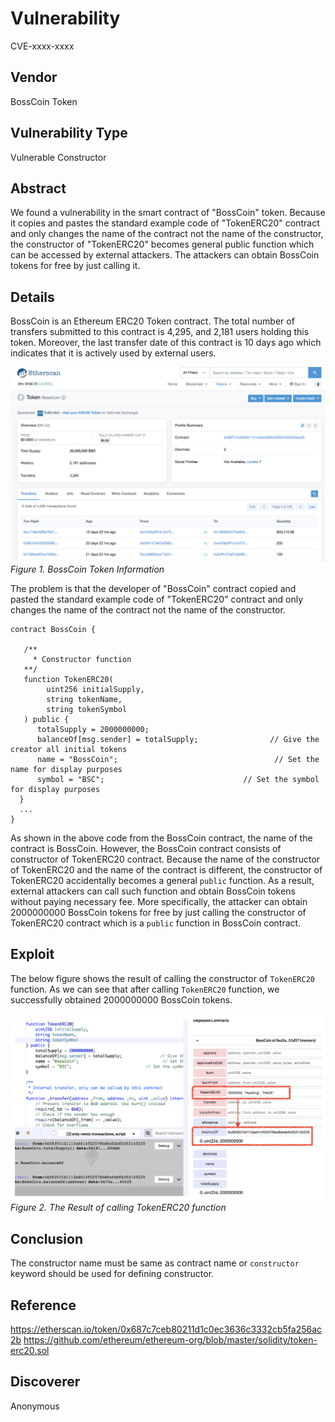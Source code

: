 # Vulnerability
CVE-xxxx-xxxx

## Vendor
BossCoin Token

## Vulnerability Type
Vulnerable Constructor

## Abstract
We found a vulnerability in the smart contract of "BossCoin" token. 
Because it copies and pastes the standard example code of "TokenERC20" contract and only changes the name of the contract not the name of the constructor, the constructor of "TokenERC20" becomes general public function which can be accessed by external attackers.
The attackers can obtain BossCoin tokens for free by just calling it.

## Details
BossCoin is an Ethereum ERC20 Token contract. The total number of transfers submitted to this contract is 4,295, and 2,181 users holding this token.
Moreover, the last transfer date of this contract is 10 days ago which indicates that it is actively used by external users.

![](./img/copy_img1.png)
  *Figure 1. BossCoin Token Information*

The problem is that the developer of "BossCoin" contract copied and pasted the standard example code of "TokenERC20" contract and only changes the name of the contract not the name of the constructor.

```
contract BossCoin {
   
   /**
     * Constructor function
   **/
   function TokenERC20(
        uint256 initialSupply,
        string tokenName,
        string tokenSymbol
   ) public {
      totalSupply = 2000000000;
      balanceOf[msg.sender] = totalSupply;                // Give the creator all initial tokens
      name = "BossCoin";                                   // Set the name for display purposes
      symbol = "BSC";                               // Set the symbol for display purposes
  }
  ...
}
```
As shown in the above code from the BossCoin contract, the name of the contract is BossCoin.
However, the BossCoin contract consists of constructor of TokenERC20 contract.
Because the name of the constructor of TokenERC20 and the name of the contract is different,
the constructor of TokenERC20 accidentally becomes a general `public` function.
As a result, external attackers can call such function and obtain BossCoin tokens without paying necessary fee.
More specifically, the attacker can obtain 2000000000 BossCoin tokens for free by just calling the constructor of TokenERC20 contract which is a `public` function in BossCoin contract.

## Exploit
The below figure shows the result of calling the constructor of `TokenERC20` function.
As we can see that after calling `TokenERC20` function, we successfully obtained 2000000000 BossCoin tokens.

  ![](./img/copy_img2.png)
  *Figure 2. The Result of calling TokenERC20 function*

## Conclusion
The constructor name must be same as contract name or `constructor` keyword should be used for defining constructor.

## Reference
https://etherscan.io/token/0x687c7ceb80211d1c0ec3636c3332cb5fa256ac2b
https://github.com/ethereum/ethereum-org/blob/master/solidity/token-erc20.sol

## Discoverer
Anonymous
